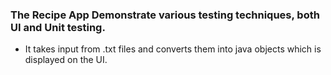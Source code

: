 ### The Recipe App Demonstrate various testing techniques, both UI and Unit testing.
* It takes input from .txt files and converts them into java objects which is displayed on the UI. 